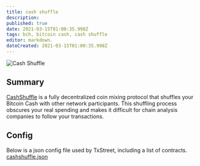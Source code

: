 ```yaml
---
title: cash shuffle                                          
description:                                          
published: true                                       
date: 2021-03-15T01:00:35.998Z                        
tags: bch, bitcoin cash, cash shuffle                                 
editor: markdown.                                    
dateCreated: 2021-03-15T01:00:35.998Z 
---
```


![Cash Shuffle](https://txstreet.com/static/img/singles/house_logos/cashshuffle.png)

## Summary

[CashShuffle](https://cashshuffle.com/) is a fully decentralized coin mixing protocol that shuffles your Bitcoin Cash with other network participants. This shuffling process obscures your real spending and makes it difficult for chain analysis companies to follow your transactions.
 

## Config

Below is a json config file used by TxStreet, including a list of contracts.
[cashshuffle.json](/bitcoincash/houses/cashshuffle.json)